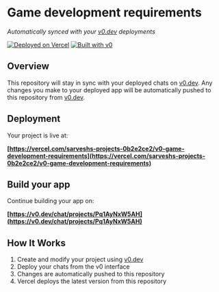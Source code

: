 # Game development requirements

*Automatically synced with your [v0.dev](https://v0.dev) deployments*

[![Deployed on Vercel](https://img.shields.io/badge/Deployed%20on-Vercel-black?style=for-the-badge&logo=vercel)](https://vercel.com/sarveshs-projects-0b2e2ce2/v0-game-development-requirements)
[![Built with v0](https://img.shields.io/badge/Built%20with-v0.dev-black?style=for-the-badge)](https://v0.dev/chat/projects/Pq1AyNxW5AH)

## Overview

This repository will stay in sync with your deployed chats on [v0.dev](https://v0.dev).
Any changes you make to your deployed app will be automatically pushed to this repository from [v0.dev](https://v0.dev).

## Deployment

Your project is live at:

**[https://vercel.com/sarveshs-projects-0b2e2ce2/v0-game-development-requirements](https://vercel.com/sarveshs-projects-0b2e2ce2/v0-game-development-requirements)**

## Build your app

Continue building your app on:

**[https://v0.dev/chat/projects/Pq1AyNxW5AH](https://v0.dev/chat/projects/Pq1AyNxW5AH)**

## How It Works

1. Create and modify your project using [v0.dev](https://v0.dev)
2. Deploy your chats from the v0 interface
3. Changes are automatically pushed to this repository
4. Vercel deploys the latest version from this repository